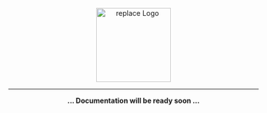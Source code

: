 <p align="center">
 <img width="150" src="https://github.com/theiskaa/sarke/assets/59066341/ff768c59-6af1-48c2-8820-8703b78f1038" alt="replace Logo">
</p>

---

<p align="center">
  <b>
     ... Documentation will be ready soon ...
  </b>
</p>
